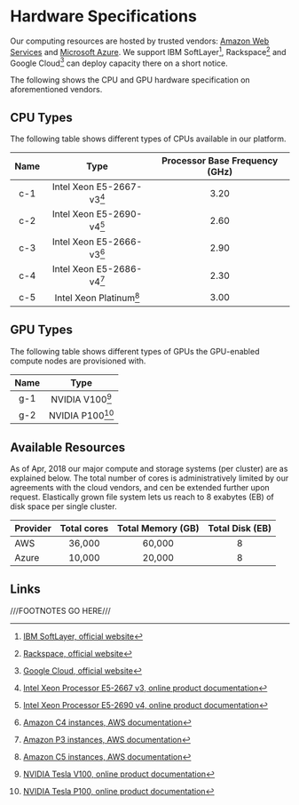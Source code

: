 # Hardware Specifications

Our computing resources are hosted by trusted vendors: [Amazon Web Services](aws.md) and [Microsoft Azure](azure.md). 
We support IBM SoftLayer[^1], Rackspace[^2] and Google Cloud[^3] can deploy capacity there on a short notice.

The following shows the CPU and GPU hardware specification on aforementioned vendors.

## CPU Types

The following table shows different types of CPUs available in our platform.

| Name  | Type                      | Processor Base Frequency (GHz) |
| :---: | :---:                     | :---:                          |
| c-1   | Intel Xeon E5-2667-v3[^4] | 3.20                           |
| c-2   | Intel Xeon E5-2690-v4[^5] | 2.60                           |
| c-3   | Intel Xeon E5-2666-v3[^6] | 2.90                           |
| c-4   | Intel Xeon E5-2686-v4[^7] | 2.30                           |
| c-5   | Intel Xeon Platinum[^6a]  | 3.00                           |

## GPU Types

The following table shows different types of GPUs the GPU-enabled compute nodes are provisioned with.

| Name  | Type            |
| :---: | :---:           |
| g-1   | NVIDIA V100[^8] |
| g-2   | NVIDIA P100[^9] |


## Available Resources

As of Apr, 2018 our major compute and storage systems (per cluster) are as explained below. The total number of cores is administratively limited by our agreements with the cloud vendors, and cen be extended further upon request. Elastically grown file system lets us reach to 8 exabytes (EB) of disk space per single cluster.

| Provider   | Total cores | Total Memory (GB) | Total Disk (EB) |
| :--------- | :--------:  | :---------------: | :-------------: |
| AWS        | 36,000      | 60,000            | 8               |
| Azure      | 10,000      | 20,000            | 8               |

## Links

[^1]: [IBM SoftLayer, official website](http://www.softlayer.com)

[^2]: [Rackspace, official website](http://www.rackspace.com)

[^3]: [Google Cloud, official website](https://cloud.google.com)

[^4]: [Intel Xeon Processor E5-2667 v3, online product documentation](https://ark.intel.com/products/83361/Intel-Xeon-Processor-E5-2667-v3-20M-Cache-3-20-GHz-)

[^5]: [Intel Xeon Processor E5-2690 v4, online product documentation](https://ark.intel.com/products/91770/Intel-Xeon-Processor-E5-2690-v4-35M-Cache-2-60-GHz-)

[^6]: [Amazon C4 instances, AWS documentation](https://aws.amazon.com/ec2/instance-types/)

[^6a]: [Amazon C5 instances, AWS documentation](https://aws.amazon.com/ec2/instance-types/)

[^7]: [Amazon P3 instances, AWS documentation](https://aws.amazon.com/ec2/instance-types/)

[^8]: [NVIDIA Tesla V100, online product documentation](https://www.nvidia.com/en-us/data-center/tesla-v100/)

[^9]: [NVIDIA Tesla P100, online product documentation](https://www.nvidia.com/en-us/data-center/tesla-p100/)

///FOOTNOTES GO HERE///

